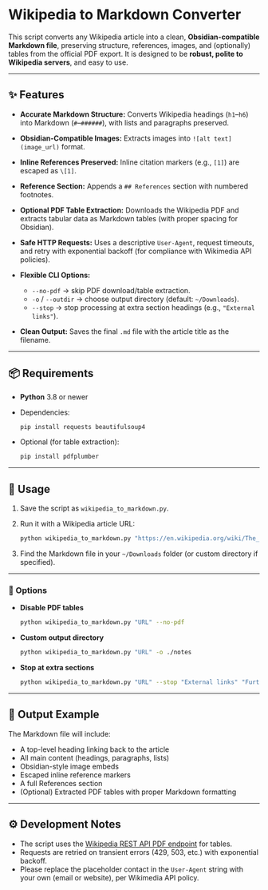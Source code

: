 # Wikipedia to Markdown Converter

This script converts any Wikipedia article into a clean, **Obsidian-compatible Markdown file**, preserving structure, references, images, and (optionally) tables from the official PDF export. It is designed to be **robust, polite to Wikipedia servers**, and easy to use.

---

## ✨ Features

* **Accurate Markdown Structure:** Converts Wikipedia headings (`h1`–`h6`) into Markdown (`#`–`######`), with lists and paragraphs preserved.
* **Obsidian-Compatible Images:** Extracts images into `![alt text](image_url)` format.
* **Inline References Preserved:** Inline citation markers (e.g., `[1]`) are escaped as `\[1]`.
* **Reference Section:** Appends a `## References` section with numbered footnotes.
* **Optional PDF Table Extraction:** Downloads the Wikipedia PDF and extracts tabular data as Markdown tables (with proper spacing for Obsidian).
* **Safe HTTP Requests:** Uses a descriptive `User-Agent`, request timeouts, and retry with exponential backoff (for compliance with Wikimedia API policies).
* **Flexible CLI Options:**

  * `--no-pdf` → skip PDF download/table extraction.
  * `-o` / `--outdir` → choose output directory (default: `~/Downloads`).
  * `--stop` → stop processing at extra section headings (e.g., `"External links"`).
* **Clean Output:** Saves the final `.md` file with the article title as the filename.

---

## 📦 Requirements

* **Python** 3.8 or newer
* Dependencies:

  ```bash
  pip install requests beautifulsoup4
  ```
* Optional (for table extraction):

  ```bash
  pip install pdfplumber
  ```

---

## 🚀 Usage

1. Save the script as `wikipedia_to_markdown.py`.

2. Run it with a Wikipedia article URL:

   ```bash
   python wikipedia_to_markdown.py "https://en.wikipedia.org/wiki/The_Gambler_(2014_film)"
   ```

3. Find the Markdown file in your `~/Downloads` folder (or custom directory if specified).

---

### 🔧 Options

* **Disable PDF tables**

  ```bash
  python wikipedia_to_markdown.py "URL" --no-pdf
  ```
* **Custom output directory**

  ```bash
  python wikipedia_to_markdown.py "URL" -o ./notes
  ```
* **Stop at extra sections**

  ```bash
  python wikipedia_to_markdown.py "URL" --stop "External links" "Further reading"
  ```

---

## 📄 Output Example

The Markdown file will include:

* A top-level heading linking back to the article
* All main content (headings, paragraphs, lists)
* Obsidian-style image embeds
* Escaped inline reference markers
* A full References section
* (Optional) Extracted PDF tables with proper Markdown formatting

---

## ⚙️ Development Notes

* The script uses the [Wikipedia REST API PDF endpoint](https://en.wikipedia.org/api/rest_v1/#/Page%20content/get_page_pdf__title_) for tables.
* Requests are retried on transient errors (429, 503, etc.) with exponential backoff.
* Please replace the placeholder contact in the `User-Agent` string with your own (email or website), per Wikimedia API policy.
